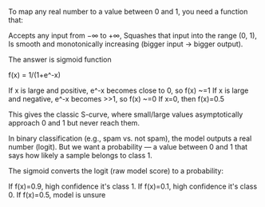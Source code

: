 To map any real number to a value between 0 and 1, you need a function that:

Accepts any input from −∞ to +∞,
Squashes that input into the range (0, 1),
Is smooth and monotonically increasing (bigger input → bigger output).

The answer is sigmoid function

f(x) = 1/(1+e^-x)

If x is large and positive, e^-x becomes close to 0, so f(x) ~=1
If x is large and negative, e^-x becomes >>1, so f(x) ~=0
If x=0, then f(x)=0.5

This gives the classic S-curve, where small/large values asymptotically approach 0 and 1 but never reach them.

In binary classification (e.g., spam vs. not spam), the model outputs a real number (logit). But we want a probability — a value between 0 and 1 that says how likely a sample belongs to class 1.

The sigmoid converts the logit (raw model score) to a probability:

If f(x)=0.9, high confidence it's class 1.
If f(x)=0.1, high confidence it's class 0.
If f(x)=0.5, model is unsure